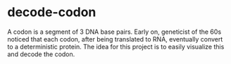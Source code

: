 # decode-codon
A codon is a segment of 3 DNA base pairs. Early on, geneticist of the 60s noticed that each codon, after being translated to RNA, eventually convert to a deterministic protein. The idea for this project is to easily visualize this and decode the codon.
